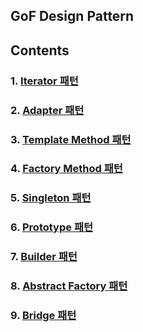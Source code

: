 ## GoF Design Pattern

## Contents

### 1. [Iterator 패턴](/src/main/java/com/wonjin/designpattern/iterator)
### 2. [Adapter 패턴](/src/main/java/com/wonjin/designpattern/adapter)
### 3. [Template Method 패턴](/src/main/java/com/wonjin/designpattern/templatemethod)
### 4. [Factory Method 패턴](/src/main/java/com/wonjin/designpattern/factorymethod)
### 5. [Singleton 패턴](/src/main/java/com/wonjin/designpattern/singleton)
### 6. [Prototype 패턴](/src/main/java/com/wonjin/designpattern/prototype)
### 7. [Builder 패턴](/src/main/java/com/wonjin/designpattern/builder)
### 8. [Abstract Factory 패턴](/src/main/java/com/wonjin/designpattern/abstractfactory)
### 9. [Bridge 패턴](/src/main/java/com/wonjin/designpattern/bridge)
